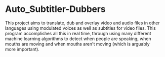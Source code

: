 # Auto_Subtitler-Dubbers
This project aims to translate, dub and overlay video and audio files in other languages using modulated voices as well as subtitles for video files. This program accomplishes all this in real time, through using many different machine learning algorithms to detect when people are speaking, when mouths are moving and when mouths aren't moving (which is arguably more important). 
